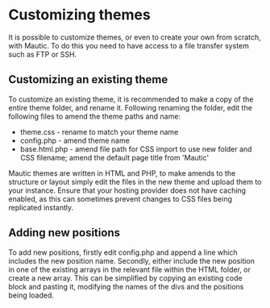 # Customizing themes

It is possible to customize themes, or even to create your own from scratch, with Mautic.  To do this you need to have access to a file transfer system such as FTP or SSH.

## Customizing an existing theme

To customize an existing theme, it is recommended to make a copy of the entire theme folder, and rename it.  Following renaming the folder, edit the following files to amend the theme paths and name:

* theme.css - rename to match your theme name
* config.php - amend theme name
* base.html.php - amend file path for CSS import to use new folder and CSS filename; amend the default page title from 'Mautic'

Mautic themes are written in HTML and PHP, to make amends to the structure or layout simply edit the files in the new theme and upload them to your instance.  Ensure that your hosting provider does not have caching enabled, as this can sometimes prevent changes to CSS files being replicated instantly.

## Adding new positions

To add new positions, firstly edit config.php and append a line which includes the new position name.  Secondly, either include the new position in one of the existing arrays in the relevant file within the HTML folder, or create a new array.  This can be simplified by copying an existing code block and pasting it, modifying the names of the divs and the positions being loaded.
